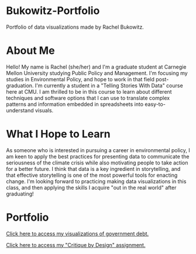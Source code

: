 # Bukowitz-Portfolio
Portfolio of data visualizations made by Rachel Bukowitz.

# About Me
Hello! My name is Rachel (she/her) and I'm a graduate student at Carnegie Mellon University studying Public Policy and Management. I'm focusing my studies in Environmental Policy, and hope to work in that field post-graduation. I'm currently a student in a "Telling Stories With Data" course here at CMU. I am thrilled to be in this course to learn about different techniques and software options that I can use to translate complex patterns and information embedded in spreadsheets into easy-to-understand visuals. 

# What I Hope to Learn
As someone who is interested in pursuing a career in environmental policy, I am keen to apply the best practices for presenting data to communicate the seriousness of the climate crisis while also motivating people to take action for a better future. I think that data is a key ingredient in storytelling, and that effective storytelling is one of the most powerful tools for enacting change. I'm looking forward to practicing making data visualizations in this class, and then applying the skills I acquire "out in the real world" after graduating! 

# Portfolio
[Click here to access my visualizations of government debt.](/dataviz2.md)

[Click here to access my "Critique by Design" assignment.](/CritiqueByDesign.md)

